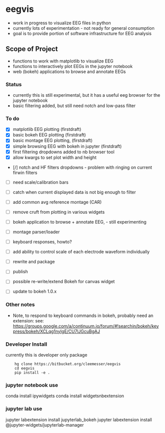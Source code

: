 
# eegvis
- work in progress to visualize EEG files in python
- currently lots of experimentation - not ready for general consumption
- goal is to provide portion of software infrastructure for EEG analysis

## Scope of Project
- functions to work with matplotlib to visualize EEG
- functions to interactively plot EEGs in the jupyter notebook
- web (bokeh) applications to browse and annotate EEGs

### Status
- currently this is still experimental, but it has a useful eeg browser for the jupyter notebook
- basic filtering added, but still need notch and low-pass filter 

### To do
- [x] matplotlib EEG plotting (firstdraft)
- [x] basic bokeh EEG plotting (firstdraft)
- [x] basic montage EEG plotting, (firstdraft)
- [x] simple browsing EEG with bokeh in jupyter (firstdraft)
- [x] first filtering dropdowns added to nb browser tool
- [x] allow kwargs to set plot width and height
- [/] notch and HF filters dropdowns - problem with ringing on current firwin filters
- [ ] need scale/calibration bars
- [ ] catch when current displayed data is not big enough to filter
- [ ] add common avg reference montage (CAR)

- [ ] remove cruft from plotting in various widgets
- [ ] bokeh application to browse + annotate EEG, - still experimenting
- [ ] montage parser/loader
- [ ] keyboard responses, howto?
- [ ] add ability to control scale of each electrode waveform individually
- [ ] rewrite and package
- [ ] publish
- [ ] possible re-write/extend Bokeh for canvas widget
- [ ] update to bokeh 1.0.x

### Other notes
- Note, to respond to keyboard commands in bokeh, probably need an extension:
  see: 
  https://groups.google.com/a/continuum.io/forum/#!searchin/bokeh/keypress/bokeh/XCLqg1nyIgE/CU7lJGcuBgAJ

### Developer Install
currently this is developer only package
```
    hg clone https://bitbucket.org/cleemesser/eegvis
    cd eegvis
    pip install -e .
```   

### jupyter notebook use
conda install ipywidgets
conda install widgetsnbextension
    
### jupyter lab use
jupyter labextension install jupyterlab_bokeh
jupyter labextension install @jupyter-widgets/jupyterlab-manager
